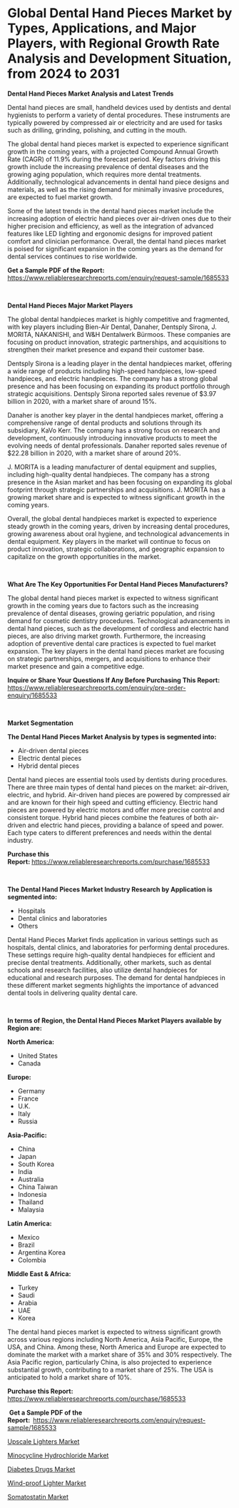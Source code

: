 <p><h1>Global Dental Hand Pieces Market by Types, Applications, and Major Players, with Regional Growth Rate Analysis and Development Situation, from 2024 to 2031</h1></p><p><strong>Dental Hand Pieces Market Analysis and Latest Trends</strong></p>
<p><p>Dental hand pieces are small, handheld devices used by dentists and dental hygienists to perform a variety of dental procedures. These instruments are typically powered by compressed air or electricity and are used for tasks such as drilling, grinding, polishing, and cutting in the mouth.</p><p>The global dental hand pieces market is expected to experience significant growth in the coming years, with a projected Compound Annual Growth Rate (CAGR) of 11.9% during the forecast period. Key factors driving this growth include the increasing prevalence of dental diseases and the growing aging population, which requires more dental treatments. Additionally, technological advancements in dental hand piece designs and materials, as well as the rising demand for minimally invasive procedures, are expected to fuel market growth.</p><p>Some of the latest trends in the dental hand pieces market include the increasing adoption of electric hand pieces over air-driven ones due to their higher precision and efficiency, as well as the integration of advanced features like LED lighting and ergonomic designs for improved patient comfort and clinician performance. Overall, the dental hand pieces market is poised for significant expansion in the coming years as the demand for dental services continues to rise worldwide.</p></p>
<p><strong>Get a Sample PDF of the Report:&nbsp;</strong> <a href="https://www.reliableresearchreports.com/enquiry/request-sample/1685533">https://www.reliableresearchreports.com/enquiry/request-sample/1685533</a></p>
<p>&nbsp;</p>
<p><strong>Dental Hand Pieces Major Market Players</strong></p>
<p><p>The global dental handpieces market is highly competitive and fragmented, with key players including Bien-Air Dental, Danaher, Dentsply Sirona, J. MORITA, NAKANISHI, and W&H Dentalwerk Bürmoos. These companies are focusing on product innovation, strategic partnerships, and acquisitions to strengthen their market presence and expand their customer base.</p><p>Dentsply Sirona is a leading player in the dental handpieces market, offering a wide range of products including high-speed handpieces, low-speed handpieces, and electric handpieces. The company has a strong global presence and has been focusing on expanding its product portfolio through strategic acquisitions. Dentsply Sirona reported sales revenue of $3.97 billion in 2020, with a market share of around 15%.</p><p>Danaher is another key player in the dental handpieces market, offering a comprehensive range of dental products and solutions through its subsidiary, KaVo Kerr. The company has a strong focus on research and development, continuously introducing innovative products to meet the evolving needs of dental professionals. Danaher reported sales revenue of $22.28 billion in 2020, with a market share of around 20%.</p><p>J. MORITA is a leading manufacturer of dental equipment and supplies, including high-quality dental handpieces. The company has a strong presence in the Asian market and has been focusing on expanding its global footprint through strategic partnerships and acquisitions. J. MORITA has a growing market share and is expected to witness significant growth in the coming years.</p><p>Overall, the global dental handpieces market is expected to experience steady growth in the coming years, driven by increasing dental procedures, growing awareness about oral hygiene, and technological advancements in dental equipment. Key players in the market will continue to focus on product innovation, strategic collaborations, and geographic expansion to capitalize on the growth opportunities in the market.</p></p>
<p>&nbsp;</p>
<p><strong>What Are The Key Opportunities For Dental Hand Pieces Manufacturers?</strong></p>
<p><p>The global dental hand pieces market is expected to witness significant growth in the coming years due to factors such as the increasing prevalence of dental diseases, growing geriatric population, and rising demand for cosmetic dentistry procedures. Technological advancements in dental hand pieces, such as the development of cordless and electric hand pieces, are also driving market growth. Furthermore, the increasing adoption of preventive dental care practices is expected to fuel market expansion. The key players in the dental hand pieces market are focusing on strategic partnerships, mergers, and acquisitions to enhance their market presence and gain a competitive edge.</p></p>
<p><strong>Inquire or Share Your Questions If Any Before Purchasing This Report:</strong> <a href="https://www.reliableresearchreports.com/enquiry/pre-order-enquiry/1685533">https://www.reliableresearchreports.com/enquiry/pre-order-enquiry/1685533</a></p>
<p>&nbsp;</p>
<p><strong>Market Segmentation</strong></p>
<p><strong>The Dental Hand Pieces Market Analysis by types is segmented into:</strong></p>
<p><ul><li>Air-driven dental pieces</li><li>Electric dental pieces</li><li>Hybrid dental pieces</li></ul></p>
<p><p>Dental hand pieces are essential tools used by dentists during procedures. There are three main types of dental hand pieces on the market: air-driven, electric, and hybrid. Air-driven hand pieces are powered by compressed air and are known for their high speed and cutting efficiency. Electric hand pieces are powered by electric motors and offer more precise control and consistent torque. Hybrid hand pieces combine the features of both air-driven and electric hand pieces, providing a balance of speed and power. Each type caters to different preferences and needs within the dental industry.</p></p>
<p><strong>Purchase this Report:&nbsp;</strong><a href="https://www.reliableresearchreports.com/purchase/1685533">https://www.reliableresearchreports.com/purchase/1685533</a></p>
<p>&nbsp;</p>
<p><strong>The Dental Hand Pieces Market Industry Research by Application is segmented into:</strong></p>
<p><ul><li>Hospitals</li><li>Dental clinics and laboratories</li><li>Others</li></ul></p>
<p><p>Dental Hand Pieces Market finds application in various settings such as hospitals, dental clinics, and laboratories for performing dental procedures. These settings require high-quality dental handpieces for efficient and precise dental treatments. Additionally, other markets, such as dental schools and research facilities, also utilize dental handpieces for educational and research purposes. The demand for dental handpieces in these different market segments highlights the importance of advanced dental tools in delivering quality dental care.</p></p>
<p>&nbsp;</p>
<p><strong>In terms of Region, the Dental Hand Pieces Market Players available by Region are:</strong></p>
<p>
    <p> <strong> North America: </strong>
        <ul>
            <li>United States</li>
            <li>Canada</li>
        </ul>
        </p> 
    <p> <strong> Europe: </strong>
        <ul>
            <li>Germany</li>
            <li>France</li>
            <li>U.K.</li>
            <li>Italy</li>
            <li>Russia</li>
        </ul>
        </p> 
    <p> <strong> Asia-Pacific: </strong>
        <ul>
            <li>China</li>
            <li>Japan</li>
            <li>South Korea</li>
            <li>India</li>
            <li>Australia</li>
            <li>China Taiwan</li>
            <li>Indonesia</li>
            <li>Thailand</li>
            <li>Malaysia</li>
        </ul>
        </p> 
    <p> <strong> Latin America: </strong>
        <ul>
            <li>Mexico</li>
            <li>Brazil</li>
            <li>Argentina Korea</li>
            <li>Colombia</li>
        </ul>
        </p> 
    <p> <strong> Middle East & Africa: </strong>
        <ul>
            <li>Turkey</li>
            <li>Saudi</li>
            <li>Arabia</li>
            <li>UAE</li>
            <li>Korea</li>
        </ul>
    </p>
    </p>
<p><p>The dental hand pieces market is expected to witness significant growth across various regions including North America, Asia Pacific, Europe, the USA, and China. Among these, North America and Europe are expected to dominate the market with a market share of 35% and 30% respectively. The Asia Pacific region, particularly China, is also projected to experience substantial growth, contributing to a market share of 25%. The USA is anticipated to hold a market share of 10%.</p></p>
<p><strong>Purchase this Report: </strong><a href="https://www.reliableresearchreports.com/purchase/1685533">https://www.reliableresearchreports.com/purchase/1685533</a></p>
<p>&nbsp;<strong>Get a Sample PDF of the Report:&nbsp;&nbsp;</strong><a href="https://www.reliableresearchreports.com/enquiry/request-sample/1685533">https://www.reliableresearchreports.com/enquiry/request-sample/1685533</a></p>
<p><strong></strong></p>
<p><p><a href="https://github.com/wusalecollins540tpqoz/Market-Research-Report-List-1/blob/main/upscale-lighters-market.md">Upscale Lighters Market</a></p><p><a href="https://medium.com/@damorgan64868/minocycline-hydrochloride-market-analysis-and-sze-forecasted-for-period-from-2024-to-2031-5c87600c31e8">Minocycline Hydrochloride Market</a></p><p><a href="https://medium.com/@damorgan64868/diabetes-drugs-market-furnishes-information-on-market-share-market-trends-and-market-growth-84ea45292908">Diabetes Drugs Market</a></p><p><a href="https://github.com/kathiaseamanalvaradovlprc2h/Market-Research-Report-List-1/blob/main/wind-proof-lighter-market.md">Wind-proof Lighter Market</a></p><p><a href="https://medium.com/@damorgan64868/decoding-somatostatin-market-metrics-market-share-trends-and-growth-patterns-21e5149f1df6">Somatostatin Market</a></p></p>